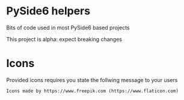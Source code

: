 # PySide6 helpers

Bits of code used in most PySide6 based projects

This project is alpha: expect breaking changes

# Icons

Provided icons requires you state the follwing message to your users

````
Icons made by https://www.freepik.com (https://www.flaticon.com)
````
